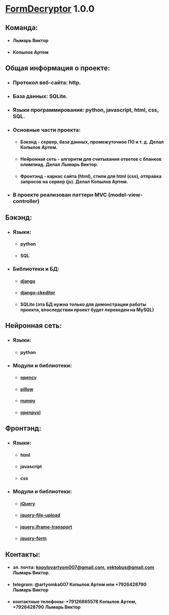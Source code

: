 # [FormDecryptor](https://github.com/Artemka007/FormDecryptor) 1.0.0

## Команда:
* #### Лымарь Виктор
* #### Копылов Артем

## Общая информация о проекте:
* ### Протокол веб-сайта: http.
* ### База данных: SQLite.
* ### Языки программирования: python, javascript, html, css, SQL.
* ### Основные части проекта:
    * #### Бэкэнд - сервер, база данных, промежуточное ПО и т. д. Делал Копылов Артем.
    * #### Нейронная сеть - алгоритм для считывания ответов с бланков олимпиад. Делал Лымарь Виктор.
    * #### Фронтэнд - каркас сайта (html), стили для html (css), отправка запросов на сервер (js). Делал Копылов Артем.
* ### В проекте реализован паттерн MVC (model-view-controller)

## Бэкэнд:
* ### Языки:
  * #### python
  * #### SQL
* ### Библиотеки и БД:
   * #### [django](https://github.com/django/django)
   * #### [django-ckeditor](https://github.com/django-ckeditor/django-ckeditor)
   * #### SQLite  (эта БД нужна только для демонстрации работы проекта, впоследствии проект будет переведен на MySQL)
    
## Нейронная сеть:
* ### Языки:
  * #### python
* ### Модули и библиотеки:
   * #### [opencv](https://github.com/opencv/opencv)
   * #### [pillow](https://github.com/python-pillow/Pillow)
   * #### [numpy](https://github.com/numpy/numpy)
   * #### [openpyxl](https://github.com/gleeda/openpyxl)
    
## Фронтэнд:
* ### Языки:
  * #### html
  * #### javascript
  * #### css
* ### Модули и библиотеки:
   * #### [jQuery](https://github.com/jquery/jquery)
   * #### [jquery-file-upload](https://github.com/blueimp/jQuery-File-Upload)
   * #### [jquery.iframe-transport](https://github.com/cmlenz/jquery-iframe-transport)
   * #### [jquery-form](https://github.com/jquery-form/form)

## Контакты:
* #### эл. почта: kopylovartyom007@gmail.com, vektobus@gmail.com Лымарь Виктор.
* #### telegram: @artyomka007 Копылов Артем или +7926428790 Лымарь Виктор
* #### контактные телефоны: +79126865578 Копылов Артем, +7926428790 Лымарь Виктор

